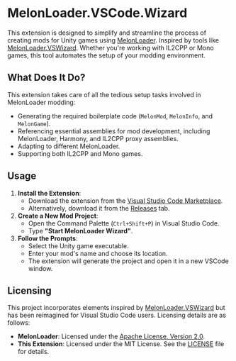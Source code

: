 # MelonLoader.VSCode.Wizard

This extension is designed to simplify and streamline the process of creating mods for Unity games using [MelonLoader](https://melonwiki.xyz/). Inspired by tools like [MelonLoader.VSWizard](https://github.com/TrevTV/MelonLoader.VSWizard). Whether you're working with IL2CPP or Mono games, this tool automates the setup of your modding environment.

## What Does It Do?

This extension takes care of all the tedious setup tasks involved in MelonLoader modding:
- Generating the required boilerplate code (`MelonMod`, `MelonInfo`, and `MelonGame`).
- Referencing essential assemblies for mod development, including MelonLoader, Harmony, and IL2CPP proxy assemblies.
- Adapting to different MelonLoader.
- Supporting both IL2CPP and Mono games.

## Usage

1. **Install the Extension**:
   - Download the extension from the [Visual Studio Code Marketplace]().
   - Alternatively, download it from the [Releases](https://github.com/MasterMaybeFromHell/MelonLoader.VSCode.Wizard/releases) tab.
2. **Create a New Mod Project**:
   - Open the Command Palette (`Ctrl+Shift+P`) in Visual Studio Code.
   - Type **"Start MelonLoader Wizard"**.
3. **Follow the Prompts**:
   - Select the Unity game executable.
   - Enter your mod's name and choose its location.
   - The extension will generate the project and open it in a new VSCode window.

## Licensing

This project incorporates elements inspired by [MelonLoader.VSWizard](https://github.com/TrevTV/MelonLoader.VSWizard) but has been reimagined for Visual Studio Code users. Licensing details are as follows:

- **MelonLoader**: Licensed under the [Apache License, Version 2.0](https://github.com/LavaGang/MelonLoader/blob/master/LICENSE.md).
- **This Extension**: Licensed under the MIT License. See the [LICENSE](LICENSE) file for details.
